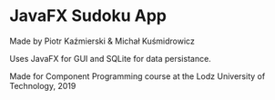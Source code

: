 # JavaFX Sudoku App
Made by Piotr Kaźmierski & Michał Kuśmidrowicz

Uses JavaFX for GUI and SQLite for data persistance.

Made for Component Programming course at the Lodz University of Technology, 2019
